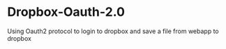 Dropbox-Oauth-2.0
=================

Using Oauth2 protocol to login to dropbox and save a file from webapp to dropbox
